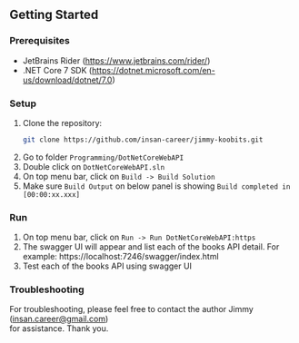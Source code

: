 ## Getting Started

### Prerequisites
* JetBrains Rider (https://www.jetbrains.com/rider/)
* .NET Core 7 SDK (https://dotnet.microsoft.com/en-us/download/dotnet/7.0)

### Setup
1. Clone the repository:
   ```bash
   git clone https://github.com/insan-career/jimmy-koobits.git
2. Go to folder `Programming/DotNetCoreWebAPI`
3. Double click on `DotNetCoreWebAPI.sln`
4. On top menu bar, click on `Build -> Build Solution` 
5. Make sure `Build Output` on below panel is showing `Build completed in [00:00:xx.xxx]`

### Run
1. On top menu bar, click on `Run -> Run DotNetCoreWebAPI:https` 
2. The swagger UI will appear and list each of the books API detail. 
For example: https://localhost:7246/swagger/index.html
3. Test each of the books API using swagger UI

### Troubleshooting
For troubleshooting, please feel free to contact the author Jimmy (insan.career@gmail.com)  
for assistance. Thank you.
